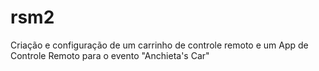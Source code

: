 # rsm2
Criação e configuração de um carrinho de controle remoto e um App de Controle Remoto para o evento "Anchieta's Car"
